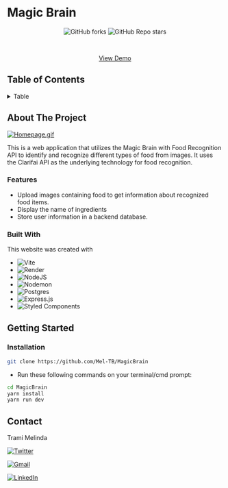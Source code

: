 # Magic Brain 

<div align='center'>

![GitHub forks](https://img.shields.io/github/forks/Mel-TB/MagicBrain?label=Fork&style=for-the-badge&color=%2378909C)
![GitHub Repo stars](https://img.shields.io/github/stars/Mel-TB/MagicBrain?label=Stars&style=for-the-badge&color=%2378909C)

</div>

<br/>
<div align='center'>

<a href='https://magicbrain-zhra.onrender.com/' align='center'>View Demo</a>

</div>

## Table of Contents

<details>

<summary>Table</summary>

1. [About The Project](#about-the-project)
   - [Built With](#built-with)
2. [Getting Started](#getting-started)

   - [Prerequisites](#prerequisites)
   - [Installation](#installation)

3. [Usage](#usage)
4. [Roadmap](#roadmap)
5. [Contact](#contact)
   </details>

## About The Project

[![Homepage.gif](https://media.giphy.com/media/v1.Y2lkPTc5MGI3NjExcXRjeGVzdWt3aXpmeWN4ZjJwbGg5NHltZm15cGszYXFsZTJzZWJ4ZCZlcD12MV9pbnRlcm5hbF9naWZfYnlfaWQmY3Q9Zw/UIY8MGR97TEBrdlL3u/giphy.gif)](https://media.giphy.com/media/v1.Y2lkPTc5MGI3NjExcXRjeGVzdWt3aXpmeWN4ZjJwbGg5NHltZm15cGszYXFsZTJzZWJ4ZCZlcD12MV9pbnRlcm5hbF9naWZfYnlfaWQmY3Q9Zw/UIY8MGR97TEBrdlL3u/giphy.gif)

This is a web application that utilizes the Magic Brain with Food Recognition API to identify and recognize different types of food from images. It uses the Clarifai API as the underlying technology for food recognition.
 
### Features
- Upload images containing food to get information about recognized food items.
- Display the name of ingredients 
- Store user information in a backend database.

### Built With

This website was created with

- ![Vite](https://img.shields.io/badge/vite-%23646CFF.svg?style=for-the-badge&logo=vite&logoColor=white)
- ![Render](https://img.shields.io/badge/Render-%46E3B7.svg?style=for-the-badge&logo=render&logoColor=white)
- ![NodeJS](https://img.shields.io/badge/node.js-6DA55F?style=for-the-badge&logo=node.js&logoColor=white)
- ![Nodemon](https://img.shields.io/badge/NODEMON-%23323330.svg?style=for-the-badge&logo=nodemon&logoColor=%BBDEAD)
- ![Postgres](https://img.shields.io/badge/postgres-%23316192.svg?style=for-the-badge&logo=postgresql&logoColor=white)
- ![Express.js](https://img.shields.io/badge/express.js-%23404d59.svg?style=for-the-badge&logo=express&logoColor=%2361DAFB)
- ![Styled Components](https://img.shields.io/badge/styled--components-bf4f74?style=for-the-badge&logo=styled-components&logoColor=white)

## Getting Started

### Installation

```sh
git clone https://github.com/Mel-TB/MagicBrain
```

- Run these following commands on your terminal/cmd prompt:

```sh
cd MagicBrain
yarn install
yarn run dev
```

## Contact

Trami Melinda 

  <a href='https://twitter.com/mel_trbd'>![Twitter](https://img.shields.io/badge/Twitter-%231DA1F2.svg?style=for-the-badge&logo=Twitter&logoColor=white)</a> 

 <a href='mailto:tramimelinda@gmail.com'>![Gmail](https://img.shields.io/badge/Gmail-D14836?style=for-the-badge&logo=gmail&logoColor=white)</a>  

 <a href='https://fr.linkedin.com/in/melindat'>![LinkedIn](https://img.shields.io/badge/linkedin-%230077B5.svg?style=for-the-badge&logo=linkedin&logoColor=white)</a>
 
   
